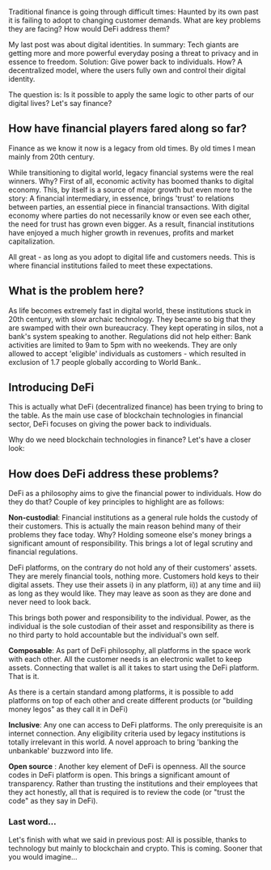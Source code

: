 Traditional finance is going through difficult times: Haunted by its own past it is failing to adopt to changing customer demands. What are key problems they are facing? How would DeFi address them?

My last post was about digital identities. In summary: Tech giants are getting more and more powerful everyday posing a threat to privacy and in essence to freedom. Solution: Give power back to individuals. How? A decentralized model, where the users fully own and control their digital identity. 

The question is: Is it possible to apply the same logic to other parts of our digital lives? Let's say finance?


## How have financial players fared along so far?

Finance as we know it now is a legacy from old times. By old times I mean mainly from 20th century. 

While transitioning to digital world, legacy financial systems were the real winners. Why? First of all, economic activity has boomed thanks to digital economy. This, by itself is a source of major growth but even more to the story: A financial intermediary, in essence,  brings 'trust' to relations between parties, an essential piece in financial transactions. With digital economy where parties do not necessarily know or even see each other, the need for trust has grown even bigger. As a result, financial institutions have enjoyed a much higher growth in revenues, profits and market capitalization. 

All great - as long as you adopt to digital life and customers needs. This is where financial institutions failed to meet these expectations. 

## What is the problem here?

As life becomes extremely fast in digital world, these institutions stuck in 20th century, with slow archaic technology. They became so big that they are swamped with their own bureaucracy. They kept operating in silos, not a bank's system speaking to another. Regulations did not help either: Bank activities are limited to 9am to 5pm with no weekends. They are only allowed to accept 'eligible' individuals as customers - which resulted in exclusion of 1.7 people globally according to World Bank.. 

## Introducing DeFi

This is actually what DeFi (decentralized finance) has been trying to bring to the table. As the main use case of blockchain technologies in financial sector, DeFi focuses on giving the power back to individuals. 

Why do we need blockchain technologies in finance? Let's have a closer look:

## How does DeFi address these problems?

DeFi as a philosophy aims to give the financial power to individuals. How do they do that? Couple of key principles to highlight are as follows:

**Non-custodial**: Financial institutions as a general rule holds the custody of their customers. This is actually the main reason behind many of their problems they face today. Why? Holding someone else's money brings a significant amount of responsibility. This brings a lot of legal scrutiny and financial regulations. 

DeFi platforms, on the contrary do not hold any of their customers' assets. They are merely financial tools, nothing more. Customers hold keys to their digital assets. They use their assets i) in any platform, ii)) at any time and iii) as long as they would like. They may leave as soon as they are done and never need to look back. 

This brings both power and responsibility to the individual. Power, as the individual is the sole custodian of their asset and responsibility as there is no third party to hold accountable but the individual's own self. 

**Composable**: As part of DeFi philosophy, all platforms in the space work with each other. All the customer needs is an electronic wallet to keep assets. Connecting that wallet is all it takes to start using the DeFi platform.  That is it. 

As there is a certain standard among platforms, it is possible to add platforms on top of each other and create different products (or "building money legos"  as they call it in DeFi)

**Inclusive**: Any one can access to DeFi platforms. The only prerequisite is an internet connection. Any eligibility criteria used by legacy institutions is totally irrelevant in this world. A novel approach to bring 'banking the unbankable' buzzword into life.

**Open source** : Another key element of DeFi is openness. All the source codes in DeFi platform is open. This brings a significant amount of transparency. Rather than trusting the institutions and their employees that they act honestly, all that is required is to review the code (or "trust the code" as they say in DeFi).

### Last word... 

Let's finish with what we said in previous post: All is possible, thanks to technology but mainly to blockchain and crypto. This is coming. Sooner that you would imagine...
